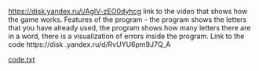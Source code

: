 <!-- Gallows is a game in which you have to guess for every wrong letter you lose an attempt, if you lose all your attempts, then you will be hanged (inside the game, of course), you need to write one if you write several letters, then the program will not sew up the answer, if you write a number, the program crashes. -->
https://disk.yandex.ru/i/AglV-zEO0dyhcg link to the video that shows how the game works.
Features of the program - the program shows the letters that you have already used, the program shows how many letters there are in a word, there is a visualization of errors inside the program.
Link to the code https://disk .yandex.ru/d/RvUYU6pm9J7Q_A

[code.txt](https://github.com/Amperiul/Bicelica/files/10995305/code.txt)
